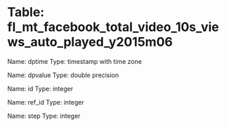 Table: fl_mt_facebook_total_video_10s_views_auto_played_y2015m06
================================================================

Name: dptime
Type: timestamp with time zone

Name: dpvalue
Type: double precision

Name: id
Type: integer

Name: ref_id
Type: integer

Name: step
Type: integer


